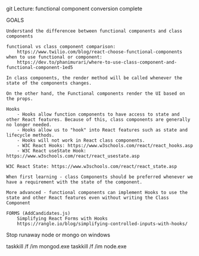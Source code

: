 
git Lecture: functional component conversion complete

GOALS

    Understand the differencee between functional components and class components

    functional vs class component comparison: 
        https://www.twilio.com/blog/react-choose-functional-components 
    when to use functional or component:
        https://dev.to/phanimurari/where-to-use-class-component-and-functional-component-1ed5

    In class components, the render method will be called whenever the state of the components changes.

    On the other hand, the Functional components render the UI based on the props.

    Hooks
        - Hooks allow function components to have access to state and other React features. Because of this, class components are generally no longer needed.
        - Hooks allow us to "hook" into React features such as state and lifecycle methods.
        - Hooks will not work in React class components.
        - W3C React Hooks: https://www.w3schools.com/react/react_hooks.asp
        - W3C React useState Hook: https://www.w3schools.com/react/react_usestate.asp

    W3C React State: https://www.w3schools.com/react/react_state.asp

    When first learning - class Components should be preferred whenever we have a requirement with the state of the component.

    More advanced - functional components can implement Hooks to use the state and other React features even without writing the Class Component

    FORMS (AddCandidates.js)
        Simplifying React Forms with Hooks
        https://rangle.io/blog/simplifying-controlled-inputs-with-hooks/



Stop runaway node or mongo on windows

taskkill /f /im mongod.exe
taskkill /f /im node.exe
